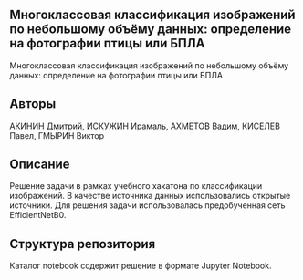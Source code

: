 ## Многоклассовая классификация изображений по небольшому объёму данных: определение на фотографии птицы или БПЛА
Многоклассовая классификация изображений по небольшому объёму данных: определение на фотографии птицы или БПЛА

## Авторы
АКИНИН Дмитрий, ИСКУЖИН Ирамаль, АХМЕТОВ Вадим, КИСЕЛЕВ Павел, ГМЫРИН Виктор

## Описание
Решение задачи в рамках учебного хакатона по классификации изображений. В качестве источника данных использовались открытые источники. Для решения задачи использовалась предобученная сеть EfficientNetB0.

## Структура репозитория
Каталог notebook содержит решение в формате Jupyter Notebook.
